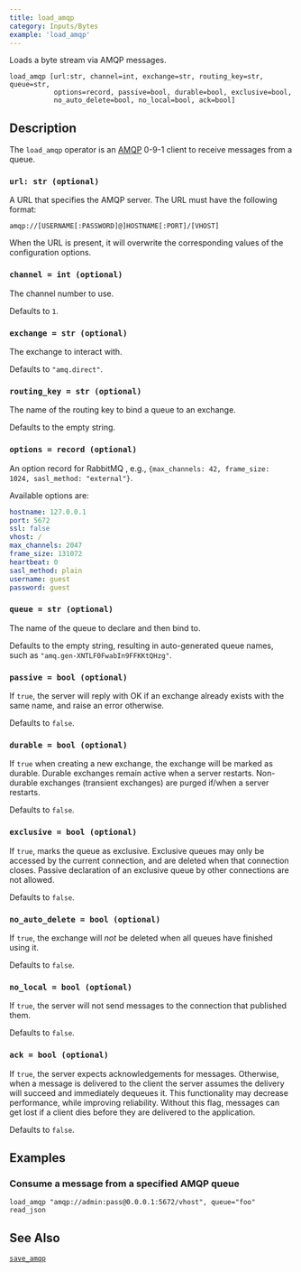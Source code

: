 ```yaml
---
title: load_amqp
category: Inputs/Bytes
example: 'load_amqp'
---
```


Loads a byte stream via AMQP messages.

```tql
load_amqp [url:str, channel=int, exchange=str, routing_key=str, queue=str,
           options=record, passive=bool, durable=bool, exclusive=bool,
           no_auto_delete=bool, no_local=bool, ack=bool]
```

## Description

The `load_amqp` operator is an [AMQP](https://www.amqp.org/) 0-9-1 client to
receive messages from a queue.

### `url: str (optional)`

A URL that specifies the AMQP server. The URL must have the following format:

```
amqp://[USERNAME[:PASSWORD]@]HOSTNAME[:PORT]/[VHOST]
```

When the URL is present, it will overwrite the corresponding values of the
configuration options.

### `channel = int (optional)`

The channel number to use.

Defaults to `1`.

### `exchange = str (optional)`

The exchange to interact with.

Defaults to `"amq.direct"`.

### `routing_key = str (optional)`

The name of the routing key to bind a queue to an exchange.

Defaults to the empty string.

### `options = record (optional)`

An option record for RabbitMQ , e.g., `{max_channels: 42, frame_size: 1024,
sasl_method: "external"}`.

Available options are:

```yaml
hostname: 127.0.0.1
port: 5672
ssl: false
vhost: /
max_channels: 2047
frame_size: 131072
heartbeat: 0
sasl_method: plain
username: guest
password: guest
```

### `queue = str (optional)`

The name of the queue to declare and then bind to.

Defaults to the empty string, resulting in auto-generated queue names, such as
`"amq.gen-XNTLF0FwabIn9FFKKtQHzg"`.

### `passive = bool (optional)`

If `true`, the server will reply with OK if an exchange already exists with the
same name, and raise an error otherwise.

Defaults to `false`.

### `durable = bool (optional)`

If `true` when creating a new exchange, the exchange will be marked as durable.
Durable exchanges remain active when a server restarts. Non-durable exchanges
(transient exchanges) are purged if/when a server restarts.

Defaults to `false`.

### `exclusive = bool (optional)`

If `true`, marks the queue as exclusive. Exclusive queues may only be accessed by
the current connection, and are deleted when that connection closes. Passive
declaration of an exclusive queue by other connections are not allowed.

Defaults to `false`.

### `no_auto_delete = bool (optional)`

If `true`, the exchange will *not* be deleted when all queues have finished using
it.

Defaults to `false`.

### `no_local = bool (optional)`

If `true`, the server will not send messages to the connection that published them.

Defaults to `false`.

### `ack = bool (optional)`

If `true`, the server expects acknowledgements for messages. Otherwise, when a
message is delivered to the client the server assumes the delivery will succeed
and immediately dequeues it. This functionality may decrease performance, while
improving reliability. Without this flag, messages can get lost if a client
dies before they are delivered to the application.

Defaults to `false`.

## Examples

### Consume a message from a specified AMQP queue

```tql
load_amqp "amqp://admin:pass@0.0.0.1:5672/vhost", queue="foo"
read_json
```

## See Also

[`save_amqp`](/reference/operators/save_amqp)

